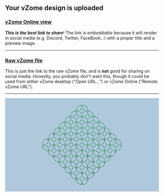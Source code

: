 ## Your vZome design is uploaded

### [vZome Online view][embed]

***This is the best link to share***!  The link is *embeddable* because it will render in social media (e.g. Discord, Twitter, FaceBook...) with a proper title and a preview image.

---

### [Raw vZome file][raw]

This is just the link to the raw vZome file, and is **not** good for
sharing on social media.
Honestly, you probably don't want this, though it could be used from either
vZome desktop ("Open URL...") or vZome Online ("Remote vZome URL").

---

![Image](<TO-Array-as-RD.png>)


[embed]: <https://vzome.com/app/embed.py?url=https://raw.githubusercontent.com/John-Kostick/vzome-sharing/main/2021/09/02/09-19-16-TO-Array-as-RD/TO-Array-as-RD.vZome>
[raw]: <https://raw.githubusercontent.com/John-Kostick/vzome-sharing/main/2021/09/02/09-19-16-TO-Array-as-RD/TO-Array-as-RD.vZome>
